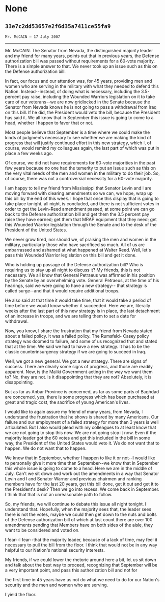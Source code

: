 # None
## `33e7c2dd53657e2f6d35a7411ce55fa9`
`Mr. McCAIN — 17 July 2007`

---


Mr. McCAIN. The Senator from Nevada, the distinguished majority 
leader and my friend for many years, points out that in previous years, 
the Defense authorization bill was passed without requirements for a 
60-vote majority. There is a simple answer to that. We never took up an 
issue such as this on the Defense authorization bill.

In fact, our focus and our attention was, for 45 years, providing men 
and women who are serving in the military with what they needed to 
defend this Nation. Instead--instead, of doing what is necessary, 
including the 3.5-percent pay raise, including the Wounded Warriors 
legislation on it to take care of our veterans--we are now gridlocked 
in the Senate because the Senator from Nevada knows he is not going to 
pass a withdrawal from Iraq on this bill. If he did, the President 
would veto the bill, because the President has said it. We all know 
that in September this issue is going to come to a head, whether I 
happen to favor that or not.

Most people believe that September is a time where we could make the 
kinds of judgments necessary to see whether we are making the kind of 
progress that will justify continued effort in this new strategy, which 
I, of course, would remind my colleagues again, the last part of which 
was put in place a few weeks ago.

Of course, we did not have requirements for 60-vote majorities in the 
past few years because no one had the temerity to put an issue such as 
this on the very vital needs of the men and women in the military to do 
their job. So, of course, there was not a controversial necessity for a 
60-vote majority.

I am happy to tell my friend from Mississippi that Senator Levin and 
I are moving forward with clearing amendments so we can, we hope, wrap 
up this bill by the end of this week. I hope that once this display 
that is going to take place tonight, all night, is concluded, and there 
is not sufficient votes in order to get the Levin-Reed amendment 
passed, at some point we can go back to the Defense authorization bill 
and get them the 3.5 percent pay raise they have earned; get them that 
MRAP equipment that they need; get this Wounded Warrior legislation 
through the Senate and to the desk of the President of the United 
States.

We never grow tired, nor should we, of praising the men and women in 
the military, particularly those who have sacrificed so much. All of us 
are embarrassed and ashamed at what happened at Walter Reed. Well, 
let's pass this Wounded Warrior legislation on this bill and get it 
done.

Who is holding up passage of the Defense authorization bill? Who is 
requiring us to stay up all night to discuss it? My friends, this is 
not necessary. We all know that General Petraeus was affirmed in his 
position by the Senate by an overwhelming vote. General Petraeus, at 
the time of his hearings, said we were going to have a new strategy--
that strategy is called surge--and that it would require additional 
troops.

He also said at that time it would take time, that it would take a 
period of time before we would know whether it succeeded. Here we are, 
literally weeks after the last part of this new strategy is in place, 
the last detachment of an increase in troops, and we are telling them 
to set a date for withdrawal.

Now, you know, I share the frustration that my friend from Nevada 
stated about a failed policy. It was a failed policy. The Rumsfeld-
Casey policy strategy was doomed to failure, and some of us recognized 
that and stated that at the time. We said we had to have a new 
strategy. It has to be the classic counterinsurgency strategy if we are 
going to succeed in Iraq.


Well, we got a new general. We got a new strategy. There are signs of 
success. There are clearly some signs of progress, and those are 
readily apparent. Now, is the Maliki Government acting in the way we 
want them to? No, they are not. Is it disappointing that they are not? 
Absolutely, it is disappointing.

But as far as Anbar Province is concerned, as far as some parts of 
Baghdad are concerned, yes, there is some progress which has been 
purchased at great and tragic cost, the sacrifice of young American's 
lives.

I would like to again assure my friend of many years, from Nevada, I 
understand the frustration that he shows is shared by many Americans. 
Our failure and our employment of a failed strategy for more than 3 
years is well articulated. But I also would plead with my colleagues to 
at least know that we are not going to stop this now. We are not going 
stop it now. Even if the majority leader got the 60 votes and got this 
included in the bill in some way, the President of the United States 
would veto it. We do not want that to happen. We do not want that to 
happen.

We know that in September, whether I happen to like it or not--I 
would like to personally give it more time than September--we know that 
in September this whole issue is going to come to a head. Here we are 
in the middle of July. Can't we sit down and work out the amendments in 
a way that Senator Levin and I and Senator Warner and previous chairmen 
and ranking members have for the last 20 years, get this bill done, get 
it out and get it to the President's desk? Then we go into recess. We 
come back in September. I think that that is not an unreasonable path 
to follow.

So, my friends, we will continue to debate this issue all night 
tonight. I understand that. Hopefully, when the majority sees that, the 
leader sees there is not the votes, maybe we could then get down to the 
nuts and bolts of the Defense authorization bill of which at last count 
there are over 100 amendments pending that Members have on both sides 
of the aisle, they want to be considered and voted on.

I fear--I fear--that the majority leader, because of a lack of time, 
may feel it necessary to pull the bill from the floor. I think that 
would not be in any way helpful to our Nation's national security 
interests.

My friends, if we could lower the rhetoric around here a bit, let us 
sit down and talk about the best way to proceed, recognizing that 
September will be a very important point, and pass this authorization 
bill and not for


the first time in 45 years have us not do what we need to do for our 
Nation's security and the men and women who are serving.

I yield the floor.